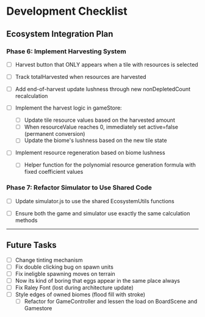 # Development Checklist

## Ecosystem Integration Plan

### Phase 6: Implement Harvesting System
  - [ ] Harvest button that ONLY appears when a tile with resources is selected
  - [ ] Track totalHarvested when resources are harvested
  - [ ] Add end-of-harvest update lushness through new nonDepletedCount recalculation
  

- [ ] Implement the harvest logic in gameStore:
  - [ ] Update tile resource values based on the harvested amount
  - [ ] When resourceValue reaches 0, immediately set active=false (permanent conversion)
  - [ ] Update the biome's lushness based on the new tile state

- [ ] Implement resource regeneration based on biome lushness
  - [ ] Helper function for the polynomial resource generation formula with fixed coefficient values


### Phase 7: Refactor Simulator to Use Shared Code
- [ ] Update simulator.js to use the shared EcosystemUtils functions
- [ ] Ensure both the game and simulator use exactly the same calculation methods


---------------

## Future Tasks
- [ ] Change tinting mechanism
- [ ] Fix double clicking bug on spawn units
- [ ] Fix ineligble spawning moves on terrain
- [ ] Now its kind of boring that eggs appear in the same place always
- [ ] Fix Raley Font (lost during architecture update)
- [ ] Style edges of owned biomes (flood fill with stroke)
  - [ ] Refactor for GameController and lessen the load on BoardScene and Gamestore
